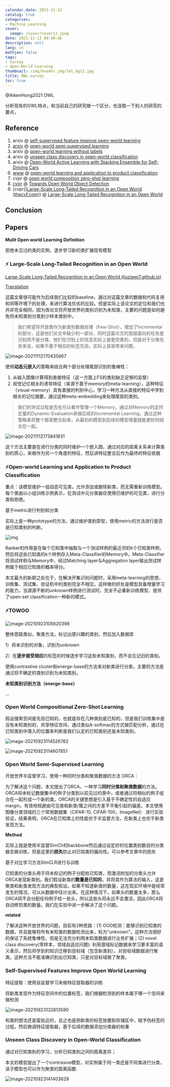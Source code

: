 ```yaml
---
calendar_date: 2021-11-12
catalog: true
categories:
- Machine_Learning
cover:
  image: /cover/cover12.jpeg
date: 2021-11-12 09:40:46
description: null
lang: cn
mathjax: false
tags:
- Survey
- Open-World Learning
thumbnail: /img/header_img/lml_bg12.jpg
title: OWL-survey
toc: true
---
```


@AikenHong2021 OWL

分析现有的OWL特点，和当前自己的研究做一个区分，也汲取一下别人的研究的要点，

## Reference

1. arxiv @ [self-supervised feature improve open-world learning](https://arxiv.org/pdf/2102.07848.pdf)
2. [arxiv](https://zhuanlan.zhihu.com/p/374268236) @ [open-world semi-supervised learning](https://arxiv.org/pdf/2102.03526.pdf)
3. arxiv @ [open-world learning without labels](https://arxiv.org/pdf/2011.12906.pdf)
4. arxiv @ [unseen class discovery in open-world classification](https://arxiv.org/pdf/1801.05609.pdf)
5. arxiv @ [Open-World Active Learning with Stacking Ensemble for Self-Driving Cars](https://arxiv.org/pdf/2109.06628.pdf)
6. [www](https://dl.acm.org/doi/pdf/10.1145/3308558.3313644) @ [open-world learning and application to product classification](https://blog.csdn.net/u011150266/article/details/118242627)
7. cvpr @ [open world composition zero-shot learning](https://openaccess.thecvf.com/content/CVPR2021/papers/Mancini_Open_World_Compositional_Zero-Shot_Learning_CVPR_2021_paper.pdf) 
9. [cvpr](https://arxiv.org/pdf/2103.02603.pdf) @ [Towards Open World Object Detection](https://zhuanlan.zhihu.com/p/356272271)
9. [cvpr]([Large-Scale Long-Tailed Recognition in an Open World (thecvf.com)](https://openaccess.thecvf.com/content_CVPR_2019/papers/Liu_Large-Scale_Long-Tailed_Recognition_in_an_Open_World_CVPR_2019_paper.pdf)) @ [Large-Scale Long-Tailed Recognition in an Open World](https://github.com/zhmiao/OpenLongTailRecognition-OLTR)

## Conclusion

## Papers

**Mulit Open world Learning Definition**

拒绝未见过的类的实例，逐步学习新的类扩展现有模型

### :zap: Large-Scale Long-Tailed Recognition in an Open World

[Large-Scale Long-Tailed Recognition in an Open World (liuziwei7.github.io)](https://liuziwei7.github.io/projects/LongTail.html)


[Translation](https://blog.csdn.net/pingguolou/article/details/107125251)

这篇文章很可能作为后续我们比较的baseline，通过对这篇文章的数据和代码复用和同等环境下的处理，来进行算法优劣的比较。但是实际上该论文的定位和我们也并非完全相同，因为改论文将开放世界的类别识别为未知类，主要的问题是如何避免将未知类别分类到少样本类别中。

> 我们希望将开放类作为新类别数据处理（Few-Shot），增加了Incremental的部分，这是他们论文中缺少的一部分，同时这篇论文的思路面向的任务是识别而不是分类，他们在识别上的信息实际上是更完善的，但是对于分类任务来说，如果不基于相应的标签先验，实际上容易带来问题。

![image-20211112170435667](https://picture-bed-001-1310572365.cos.ap-guangzhou.myqcloud.com/imgs/img/20211112170439.png)

使用**动态元嵌入**的策略来结合两个部分处理尾部识别的鲁棒性：

1. 从输入图像计算得到直接特征（这一方面上FS的类别缺乏足够的监督）
2. 视觉记忆相关的诱导特征（来源于基于memory的meta-learning），这种特征（visual-memory）具有直接的判别中心，学习一种方法从直接的特征中学到相关的记忆摘要，通过这种meta-embedding来处理尾部的类别。

> 我们的测试过程是否也可以看作管理一个Memory，通过对Memory的定时定量的Dynamic-Evaluation来做后续的Incremental Learning，通过这种策略来将整个框架整合起来，从最初的模型到后续的模型增量就能更好的结合在一起。

![image-20211112173841831](https://picture-bed-001-1310572365.cos.ap-guangzhou.myqcloud.com/imgs/img/20211112173844.png)

这个方法主要是在进行分类的同时维护一个嵌入图，通过对应的距离关系来计算类别的质心，来做作为另一个角度的特征，然后讲特征整合后作为最终的特征依据

### :zap:Open-world Learning and Application to Product Classification

重点：该模型维护一组动态可见类，允许添加或删除新类，而无需重新训练模型。每个类由以小组训练示例表示，在测试中元分类器仅使用已维护的可见类，进行分类和拒绝。

基于metric进行判别和分类

实际上是一种prototype的方法，通过维护类别原型，使用metric的方法进行是否是已知类别的判断。

![img](https://picture-bed-001-1310572365.cos.ap-guangzhou.myqcloud.com/imgs/img/20210923112144)

Ranker的作用是在每个已知类中抽取与一个测试样例的最近邻的k个已知类样例，然后将这些已知类的k个样例存入Meta-Classifier的Memory中。Meta-Classifier将测试样例与Memory中，经过Matching layer与Aggregation layer输出测试样例属于相应已知类的概率得分。

本文最大的新颖之处在于，在解决开集识别问题时，采用meta-learning的思想，训练集、测试集、验证机中的类别完全不相交。这样做的好处是模型具备增量学习的能力，当源源不断的unknown样例进行测试时，完全不必重新训练模型，提供了open-set classification一种新的模式。



### :zap:TOWOO

![image-20210923105620398](https://picture-bed-001-1310572365.cos.ap-guangzhou.myqcloud.com/imgs/img/20210923105625.png)

整体思路类似，聚类方法，标记出感兴趣的类别，然后加入数据库

1）将未识别的对象，识别为unknown

2）在**逐步接受相应**的标签的时候逐步学习这些未知类别，而不会忘记旧的类别。

使用contrastive cluster和energe-base的方法来对新类进行分类，主要的方法是通过将不确定的类别识别为未知类别。



**未知类别识别方法（energe-base）**

...



### Open World Compositional Zero-Shot Learning

假设搜索空间是先验已知的，也就是存在几种类别是已知的，但是我们训练集中是没有未知类别的，共享特征空间，通过类似A-softmax的方式做匹配分析，通过在已知类别中落入的位置来判断是我们认定的已知类别还是未知类别。

![image-20210923114526762](https://picture-bed-001-1310572365.cos.ap-guangzhou.myqcloud.com/imgs/img/20210923114539.png)

![image-20210923114607851](https://picture-bed-001-1310572365.cos.ap-guangzhou.myqcloud.com/imgs/img/20210923114609.png)



### Open World Semi-Supervised Learning

开放世界半监督学习，使用一种同时分类和聚类数据的方法 ORCA：

为了解决这个问题，本文提出了ORCA，一种学习**同时分类和聚类数据**的方法。ORCA将未标记数据集中的例子分类到以前见过的类中，或者通过将相似的例子组合在一起形成一个新的类。ORCA的关键思想是引入基于不确定性的自适应margin，有效地规避由可见类和新类/簇之间的方差不平衡引起的偏差。本文使用图像分类领域的三个常用数据集（CIFAR-10, CIFAR-100，ImageNet） 进行实验验证，结果表明，ORCA在已知类上的性能优于半监督方法，在新类上也优于新类发现方法。

**Method**

实际上就是使用半监督SimClr的backbone然后通过设定好的位置类别数目的分类器去做训练，但是这里的**损失**防止对已知类的偏向性。可以参考文章中的损失

基于对比学习方法SimCLR进行与训练

已知类的分类头用于将未标记的例子分配给已知类，而激活附加的分类头允许ORCA发现新类别。我们假设新类的**数量是已知的**，并将其作为算法的输入，这是聚类和新类发现方法的典型假设。如果不知道新类的数量，这在现实环境中是经常发生的情况，可以从数据中估计出来。在这种情况下，如果头的数量太多，那么ORCA将不会分配任何例子给一些头，所以这些头将永远不会激活，因此ORCA将自动修剪类的数量。我们在实验中进一步解决了这个问题。



**related**

了解决这种开放世界的问题，目前有2种思路：(1) OOD检测：能够识别已知类的数据，并且能够将所有未知类的数据检测出来，标为"unknown"。这种方法很好的保证了系统鲁棒性，但是无法充分利用未知类数据进行业务扩展；(2) novel class discovery(零样本，领域自适应问题): 利用源域标记数据来学习更丰富的语义表示，然后将学到的知识迁移到目标域（包含新类别），对目标域数据进行聚类。这种方法不能准确识别出已知类，只是对目标域做了聚类。



### Self-Supervised Features Improve Open World Learning

特征提取：使用自监督学习来做特征提取器的训练

将新类发现作为特征空间中的位置标签，我们根据检测到的样本属于哪一个空间来做检测

![image-20210923132813590](https://picture-bed-001-1310572365.cos.ap-guangzhou.myqcloud.com/imgs/img/20210923132817.png)

和我的想法还是蛮贴近的，总之也是把新类的标签放置到存储区中，赋予伪标签的过程，然后微调特征提取器，基于后续的数据添加分类器的权重



### Unseen Class Discovery in Open-World Classification

通过对已知类别的学习，分析已知类别之间的距离差异；

本文的模型提出了一个contrasive模型，对实例属于同一类还是不同类进行分类，该子模型也可以作为聚类的距离函数.

![image-20210923141403629](https://picture-bed-001-1310572365.cos.ap-guangzhou.myqcloud.com/imgs/img/20210923141407.png)